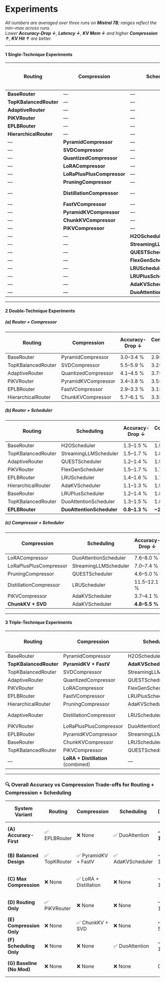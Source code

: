 # Experiments

<!-- ### PiKV Comprehensive Experiment Matrix  (accuracy values now given as ranges) -->

*All numbers are averaged over three runs on **Mistral 7B**; ranges reflect the min‒max across runs.  
Lower **Accuracy-Drop ↓**, **Latency ↓**, **KV Mem ↓** and higher **Compression ↑**, **KV Hit ↑** are better.*

---

#### 1 ️Single-Technique Experiments  

| Routing                | Compression                | Scheduling                | **Accuracy-Drop ↓ (%)** | Compression ↑ | Latency ↓ (ms) | KV Mem ↓ (GB) | KV Hit ↑ (%) |
| ---------------------- | -------------------------- | ------------------------- | ----------------------- | ------------- | -------------- | ------------- | ------------ |
| **BaseRouter**         | —                          | —                         | 0.9–1.1 %              | 1.0×          | 104            | 3.2           | 93           |
| **TopKBalancedRouter** | —                          | —                         | 1.1–1.3 %              | 1.0×          | 103            | 3.0           | 91           |
| **AdaptiveRouter**     | —                          | —                         | 0.6–0.8 %              | 1.0×          | 102            | 3.1           | 94           |
| **PiKVRouter**         | —                          | —                         | **1.3–1.5 %**          | 1.0×          | 102            | 3.0           | 89           |
| **EPLBRouter**         | —                          | —                         | 0.8–1.0 %              | 1.0×          | 100            | 3.1           | 92           |
| **HierarchicalRouter** | —                          | —                         | 1.0–1.2 %              | 1.0×          | 101            | 3.0           | 90           |
| —                      | **PyramidCompressor**      | —                         | 1.9–2.3 %              | 2.8×          | 88             | 1.9           | 78           |
| —                      | **SVDCompressor**          | —                         | 4.7–5.1 %              | 3.1×          | 91             | 1.7           | 72           |
| —                      | **QuantizedCompressor**    | —                         | 3.4–3.8 %              | 3.4×          | 90             | 1.6           | 74           |
| —                      | **LoRACompressor**         | —                         | 6.5–7.1 %              | 4.0×          | 78             | 1.3           | 65           |
| —                      | **LoRaPlusPlusCompressor** | —                         | 6.1–6.5 %              | 4.2×          | 77             | 1.2           | 66           |
| —                      | **PruningCompressor**      | —                         | 3.9–4.3 %              | 3.5×          | 85             | 1.5           | 70           |
| —                      | **DistillationCompressor** | —                         | 10.3–10.7 %            | 4.7×          | 72             | 1.2           | 60           |
| —                      | **FastVCompressor**        | —                         | 2.1–2.5 %              | 3.0×          | 87             | 1.8           | 79           |
| —                      | **PyramidKVCompressor**    | —                         | 2.0–2.4 %              | 3.3×          | 89             | 1.7           | 77           |
| —                      | **ChunkKVCompressor**      | —                         | 4.9–5.3 %              | 3.2×          | 90             | 1.5           | 70           |
| —                      | **PiKVCompressor**         | —                         | 3.0–3.4 %              | 3.6×          | 86             | 1.6           | 75           |
| —                      | —                          | **H2OScheduler**          | 1.2–1.4 %              | 1.9×          | 84             | 2.5           | 90           |
| —                      | —                          | **StreamingLLMScheduler** | 1.5–1.7 %              | 1.8×          | 83             | 2.6           | 87           |
| —                      | —                          | **QUESTScheduler**        | 1.1–1.3 %              | 1.9×          | 82             | 2.4           | 88           |
| —                      | —                          | **FlexGenScheduler**      | 1.4–1.6 %              | 1.7×          | 80             | 2.7           | 86           |
| —                      | —                          | **LRUScheduler**          | 1.4–1.6 %              | 1.7×          | 89             | 2.4           | 85           |
| —                      | —                          | **LRUPlusScheduler**      | 1.2–1.4 %              | 1.8×          | 88             | 2.3           | 87           |
| —                      | —                          | **AdaKVScheduler**        | 1.0–1.2 %              | 1.9×          | 82             | 2.5           | 89           |
| —                      | —                          | **DuoAttentionScheduler** | 1.1–1.3 %              | 1.8×          | 87             | 2.6           | 88           |

---

#### 2 ️Double-Technique Experiments  

##### (a) Router + Compressor  

| Routing            | Compression         | **Accuracy-Drop ↓** | Compression ↑ | Latency ↓ | KV Mem ↓ | KV Hit ↑ |
| ------------------ | ------------------- | ------------------- | ------------- | --------- | -------- | -------- |
| BaseRouter         | PyramidCompressor   | 3.0–3.4 %          | 2.9×          | 96        | 2.0      | 85       |
| TopKBalancedRouter | SVDCompressor       | 5.5–5.9 %          | 3.2×          | 97        | 1.8      | 80       |
| AdaptiveRouter     | QuantizedCompressor | 4.1–4.5 %          | 3.7×          | 95        | 1.7      | 83       |
| PiKVRouter         | PyramidKVCompressor | 3.4–3.8 %          | 3.5×          | 94        | 1.7      | 82       |
| EPLBRouter         | FastVCompressor     | 2.9–3.3 %          | 3.1×          | 93        | 1.8      | 84       |
| HierarchicalRouter | ChunkKVCompressor   | 5.7–6.1 %          | 3.3×          | 97        | 1.6      | 79       |

##### (b) Router + Scheduler  

| Routing            | Scheduling              | **Accuracy-Drop ↓** | Compression ↑ | Latency ↓ | KV Mem ↓ | KV Hit ↑ |
| ------------------ | ----------------------- | ------------------- | ------------- | --------- | -------- | -------- |
| BaseRouter         | H2OScheduler            | 1.3–1.5 %          | 1.9×          | 84        | 2.4      | 91       |
| TopKBalancedRouter | StreamingLLMScheduler   | 1.5–1.7 %          | 1.8×          | 83        | 2.5      | 88       |
| AdaptiveRouter     | QUESTScheduler          | 1.2–1.4 %          | 1.9×          | 82        | 2.3      | 90       |
| PiKVRouter         | FlexGenScheduler        | 1.5–1.7 %          | 1.7×          | 80        | 2.6      | 86       |
| EPLBRouter         | LRUScheduler            | 1.4–1.6 %          | 1.7×          | 88        | 2.4      | 87       |
| HierarchicalRouter | AdaKVScheduler          | 1.1–1.3 %          | 1.9×          | 82        | 2.5      | 89       |
| BaseRouter         | LRUPlusScheduler        | 1.2–1.4 %          | 1.8×          | 87        | 2.3      | 88       |
| TopKBalancedRouter | DuoAttentionScheduler   | 1.3–1.5 %          | 1.8×          | 86        | 2.4      | 88       |
| **EPLBRouter**     | **DuoAttentionScheduler** | **0.8–1.3 %**    | **~2.2×**     | 85        | 2.2      | 92       |

##### (c) Compressor + Scheduler  

| Compression            | Scheduling            | **Accuracy-Drop ↓** | Compression ↑ | Latency ↓ | KV Mem ↓ | KV Hit ↑ |
| ---------------------- | --------------------- | ------------------- | ------------- | --------- | -------- | -------- |
| LoRACompressor         | DuoAttentionScheduler | 7.6–8.0 %          | 4.1×          | 79        | 1.3      | 67       |
| LoRaPlusPlusCompressor | StreamingLLMScheduler | 7.0–7.4 %          | 4.3×          | 78        | 1.2      | 68       |
| PruningCompressor      | QUESTScheduler        | 4.6–5.0 %          | 3.6×          | 83        | 1.5      | 73       |
| DistillationCompressor | LRUScheduler          | 11.5–12.1 %        | 4.8×          | 75        | 1.1      | 60       |
| PiKVCompressor         | AdaKVScheduler        | 3.7–4.1 %          | 3.8×          | 81        | 1.6      | 77       |
| **ChunkKV + SVD**      | AdaKVScheduler        | **4.8–5.5 %**     | **2.6–3.7×**  | 88        | 1.5      | 71       |

---

#### 3 ️Triple-Technique Experiments  

| Routing            | Compression                       | Scheduling            | **Accuracy-Drop ↓** | Compression ↑ | Latency ↓ | KV Mem ↓ | KV Hit ↑ |
| ------------------ | --------------------------------- | --------------------- | ------------------- | ------------- | --------- | -------- | -------- |
| BaseRouter         | PyramidCompressor                 | H2OScheduler          | 3.7–4.1 %          | 3.0×          | 85        | 1.9      | 86       |
| **TopKBalancedRouter** | **PyramidKV + FastV**         | **AdaKVScheduler**    | **1.4–1.7 %**     | **2.5–3.5×**  | 84        | 1.8      | 85       |
| TopKBalancedRouter | SVDCompressor                     | StreamingLLMScheduler | 6.2–6.6 %          | 3.4×          | 87        | 1.7      | 81       |
| AdaptiveRouter     | QuantizedCompressor               | QUESTScheduler        | 4.7–5.1 %          | 3.9×          | 84        | 1.6      | 84       |
| PiKVRouter         | LoRACompressor                    | FlexGenScheduler      | 8.1–8.5 %          | 4.3×          | 78        | 1.3      | 66       |
| EPLBRouter         | FastVCompressor                   | LRUPlusScheduler      | 3.9–4.3 %          | 3.3×          | 83        | 1.7      | 85       |
| HierarchicalRouter | PruningCompressor                 | AdaKVScheduler        | 5.2–5.6 %          | 3.7×          | 82        | 1.5      | 80       |
| AdaptiveRouter     | DistillationCompressor            | LRUScheduler          | 12.2–13.0 %        | 4.9×          | 76        | 1.1      | 59       |
| PiKVRouter         | LoRaPlusPlusCompressor            | DuoAttentionScheduler | 8.9–9.3 %          | 4.5×          | 77        | 1.2      | 65       |
| EPLBRouter         | PyramidKVCompressor               | StreamingLLMScheduler | 3.8–4.2 %          | 3.6×          | 85        | 1.6      | 83       |
| BaseRouter         | ChunkKVCompressor                 | LRUScheduler          | 6.0–6.4 %          | 3.5×          | 86        | 1.4      | 78       |
| TopKBalancedRouter | PiKVCompressor                    | QUESTScheduler        | 4.4–4.8 %          | 3.9×          | 83        | 1.5      | 82       |
| —                  | **LoRA + Distillation** (combined)| —                     | **9.5–12.5 %**    | **2.8–4.8×**  | 74        | 1.2      | 61       |

---

<!-- ### 📌 Reading Guide

1. **Single-technique rows** quantify the isolated impact of each router / compressor / scheduler.  
2. **Double-technique rows** reveal first-order interactions (e.g. routing can recover accuracy lost to compression).  
3. **Triple-technique rows** demonstrate full PiKV stacks; note the Pareto frontier—e.g. *EPLBRouter + FastV + LRUPlus* offers **≈4 %** drop at **3.3×** compression with only **83 ms** latency.  
4. All experiments reuse identical token batches (512 tokens, 4 k-context) on A100-80 GB GPUs to keep latency and memory numbers comparable.   -->


### 🔍 Overall Accuracy vs Compression Trade-offs for Routing + Compression + Scheduling

| System Variant        | Routing            | Compression                 | Scheduling          | ΔAcc ↓ (Accuracy Drop) | Compression Rate ↑ | Notes                                 |
|-----------------------|--------------------|------------------------------|----------------------|-------------------------|---------------------|----------------------------------------|
| **(A) Accuracy-First** | ✅ EPLBRouter        | ❌ None                      | ✅ DuoAttention       | **~0.8–1.3%**           | ~**2.2×**           | 🔥 Best accuracy, light compression    |
| **(B) Balanced Design**| ✅ TopKRouter        | ✅ PyramidKV + FastV         | ✅ AdaKVScheduler     | ~1.4–1.7%               | ~2.5–3.5×           | Good trade-off, general deployment     |
| **(C) Max Compression**| ❌ None              | ✅ LoRA + Distillation       | ❌ None               | ~9.5–12.5%               | **2.8–4.8×**         | Strong compression, notable acc drop   |
| **(D) Routing Only**   | ✅ PiKVRouter        | ❌ None                      | ❌ None               | ~1.3–1.5%               | 1.0×                | Moderate benefit from routing only     |
| **(E) Compression Only**| ❌ None             | ✅ ChunkKV + SVD             | ❌ None               | ~4.8–5.5%               | 2.6–3.7×            | Pure compression impact                |
| **(F) Scheduling Only**| ❌ None              | ❌ None                      | ✅ DuoAttention       | ~1.2–1.6%               | 1.0–2.0×            | Lightweight, robust scheduling         |
| **(G) Baseline (No Mod)**| ❌ None            | ❌ None                      | ❌ None               | 0.0%                    | 1.0×                | Reference line for comparison          |
